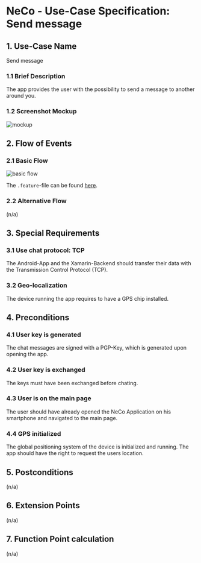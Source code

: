 # NeCo - Use-Case Specification: Send message

## 1. Use-Case Name
Send message

### 1.1 Brief Description
The app provides the user with the possibility to send a message to another around you.

### 1.2 Screenshot Mockup

![mockup]


## 2. Flow of Events

### 2.1 Basic Flow

![basic flow]


The `.feature`-file can be found [here][feature].

### 2.2 Alternative Flow
(n/a)


## 3. Special Requirements
### 3.1 Use chat protocol: TCP
The Android-App and the Xamarin-Backend should transfer their data with the Transmission Control Protocol (TCP). 

### 3.2 Geo-localization
The device running the app requires to have a GPS chip installed.

## 4. Preconditions

### 4.1 User key is generated
The chat messages are signed with a PGP-Key, which is generated upon opening the app.

### 4.2 User key is exchanged
The keys must have been exchanged before chating.

### 4.3 User is on the main page
The user should have already opened the NeCo Application on his smartphone and navigated to the main page.

### 4.4 GPS initialized
The global positioning system of the device is initialized and running. 
The app should have the right to request the users location.

## 5. Postconditions
(n/a)


## 6. Extension Points
(n/a)

## 7. Function Point calculation
(n/a)


<!-- Link definitions: -->
[basic flow]: https://github.com/Haus4/NeCo/raw/develop/docs/img/UC1_SendMessage_UCD.jpg "Basic Flow: Receive Message"

[mockup]: https://github.com/Haus4/NeCo/raw/develop/docs/img/UC1_2_3_Mockup.png "Chat Mockup"

[feature]: https://github.com/Haus4/NeCo/tree/develop/docs/UC1.feature "Feature description"

